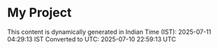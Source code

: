 # My Project

This content is dynamically generated in Indian Time (IST): 2025-07-11 04:29:13 IST
Converted to UTC: 2025-07-10 22:59:13 UTC
